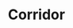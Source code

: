 ---
title: Corridor
crosslinks:
- livven
- anti_gif_bot
- youtubefactsbot
- videos
- u_imguralbumbot
- youtubot
- blender
- UnexpectedRT
- botwatch
- place
- modnews
- gifs
- FloydVsVoid
- ProCSS
- gaming
- dayz
- interestingasfuck
- PlaceNL
- IAmA
- delusionalartists
---